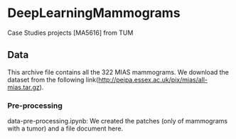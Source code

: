 # DeepLearningMammograms
Case Studies projects [MA5616] from TUM 

## Data
This archive file contains all the 322 MIAS mammograms. We download the dataset from the following link(http://peipa.essex.ac.uk/pix/mias/all-mias.tar.gz).

### Pre-processing
data-pre-processing.ipynb: We created the patches (only of mammograms with a tumor) and a file document here.





